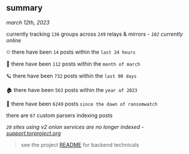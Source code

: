 
## summary
_march 12th, 2023_

currently tracking `136` groups across `249` relays & mirrors - _`102` currently online_

⏲ there have been `14` posts within the `last 24 hours`

🦈 there have been `112` posts within the `month of march`

🪐 there have been `732` posts within the `last 90 days`

🏚 there have been `563` posts within the `year of 2023`

🦕 there have been `6249` posts `since the dawn of ransomwatch`

there are `67` custom parsers indexing posts

_`20` sites using v2 onion services are no longer indexed - [support.torproject.org](https://support.torproject.org/onionservices/v2-deprecation/)_

> see the project [README](https://github.com/joshhighet/ransomwatch#ransomwatch--) for backend technicals
